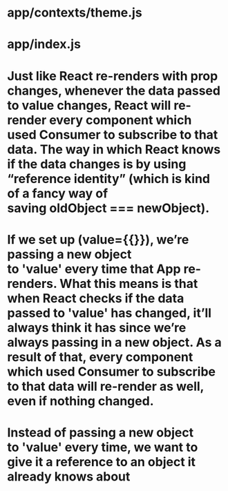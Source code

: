 # app/contexts/theme.js #
<!--
import React from 'react'

const { Consumer, Provider } = React.createContext()

export const ThemeConsumer = Consumer
export const ThemeProvider = Provider
-->

# app/index.js #
<!--
import React from 'react'
import ReactDOM from 'react-dom'
import './index.css'
import Popular from './components/Popular'
import Battle from './components/Battle'
import { ThemeProvider } from './contexts/theme'

class App extends React.Component {
  constructor(props) {
    super(props)

    this.state = {
      theme: 'light',
      toggleTheme: () => {
        this.setState(({ theme }) => ({
          theme: theme === 'light' ? 'dark' : 'light'
        }))
      }
    }
  }
  render() {
    return (
      <ThemeProvider value={this.state}>
        <div className='container'>
          <Battle />
        </div>
      </ThemeProvider>
    )
  }
}

ReactDOM.render(
  <App />,
  document.getElementById('app')
)
-->

# Just like React re-renders with prop changes, whenever the data passed to value changes, React will re-render every component which used Consumer to subscribe to that data. The way in which React knows if the data changes is by using “reference identity” (which is kind of a fancy way of saving oldObject === newObject). #

# If we set up (value={{}}), we’re passing a new object to 'value' every time that App re-renders. What this means is that when React checks if the data passed to 'value' has changed, it’ll always think it has since we’re always passing in a new object. As a result of that, every component which used Consumer to subscribe to that data will re-render as well, even if nothing changed. #

# Instead of passing a new object to 'value' every time, we want to give it a reference to an object it already knows about #